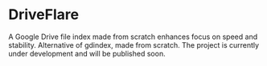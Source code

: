 # DriveFlare
A Google Drive file index made from scratch enhances focus on speed and stability. Alternative of gdindex, made from scratch. The project is currently under development and will be published soon.
